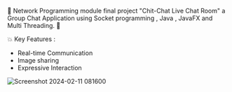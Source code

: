 
🚀 Network Programming module final project "Chit-Chat Live Chat Room" a Group Chat Application using Socket programming , Java , JavaFX and Multi Threading. 🚀

💥 Key Features :
* Real-time Communication
* Image sharing
* Expressive Interaction

![Screenshot 2024-02-11 081600](https://github.com/chamithKavinda/Chit-Chat/assets/139870167/eadb19ad-b583-4960-85f8-5dd92cf4465d)

